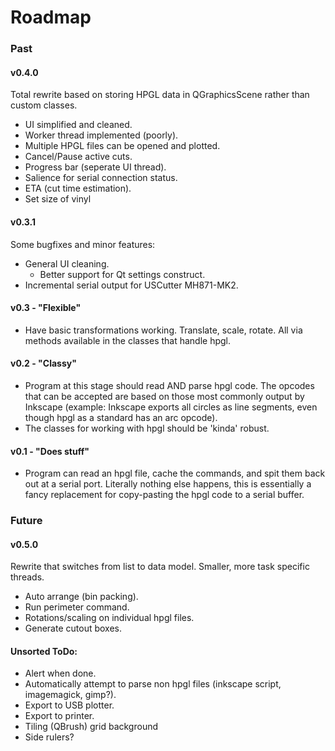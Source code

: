 # Roadmap
<!-- Where we're going, we don't need 5-eyes. -->

### Past

#### v0.4.0

Total rewrite based on storing HPGL data in QGraphicsScene rather than custom classes.

* UI simplified and cleaned.
* Worker thread implemented (poorly).
* Multiple HPGL files can be opened and plotted.
* Cancel/Pause active cuts.
* Progress bar (seperate UI thread).
* Salience for serial connection status.
* ETA (cut time estimation).
* Set size of vinyl

#### v0.3.1

Some bugfixes and minor features:

* General UI cleaning.
	* Better support for Qt settings construct.
* Incremental serial output for USCutter MH871-MK2.

#### v0.3 - "Flexible"

* Have basic transformations working. Translate, scale, rotate. All via methods available in the classes that handle hpgl.

#### v0.2 - "Classy"

* Program at this stage should read AND parse hpgl code. The opcodes that can be accepted are based on those most commonly output by Inkscape (example: Inkscape exports all circles as line segments, even though hpgl as a standard has an arc opcode).
* The classes for working with hpgl should be 'kinda' robust.

#### v0.1 - "Does stuff"

* Program can read an hpgl file, cache the commands, and spit them back out at a serial port. Literally nothing else happens, this is essentially a fancy replacement for copy-pasting the hpgl code to a serial buffer.

### Future

#### v0.5.0

Rewrite that switches from list to data model. Smaller, more task specific threads.

* Auto arrange (bin packing).
* Run perimeter command.
* Rotations/scaling on individual hpgl files.
* Generate cutout boxes.

#### Unsorted ToDo:

* Alert when done.
* Automatically attempt to parse non hpgl files (inkscape script, imagemagick, gimp?).
* Export to USB plotter.
* Export to printer.
* Tiling (QBrush) grid background
* Side rulers?

<br><br><br><br>



